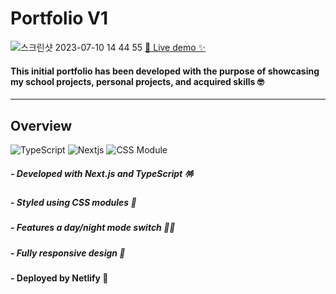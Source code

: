 # Portfolio V1

![스크린샷 2023-07-10 14 44 55](https://github.com/soun1005/op-p12_SportSee/assets/79379473/05e1e8f0-94cd-42db-a85b-bb8d44160e2b) [💫 Live demo ✨](https://www.portfolio.soeunlee.dev/)

#### This initial portfolio has been developed with the purpose of showcasing my school projects, personal projects, and acquired skills 🤓

---

## Overview

![TypeScript](https://img.shields.io/badge/Language-TS-blue) ![Nextjs](https://img.shields.io/badge/Framework-Nextjs-pink) ![CSS Module](https://img.shields.io/badge/Style-CSSModule-6DA55F)

##### - Developed with Next.js and TypeScript 🪅

##### - Styled using CSS modules 🎨

##### - Features a day/night mode switch 🌝🌚

##### - Fully responsive design 📱

#### - Deployed by Netlify 🧬
